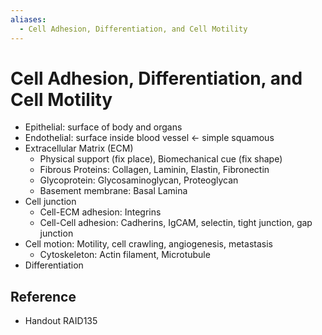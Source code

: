 ```yaml
---
aliases:
  - Cell Adhesion, Differentiation, and Cell Motility
---
```


# Cell Adhesion, Differentiation, and Cell Motility

- Epithelial: surface of body and organs
- Endothelial: surface inside blood vessel ← simple squamous
- Extracellular Matrix (ECM)
	- Physical support (fix place), Biomechanical cue (fix shape)
	- Fibrous Proteins: Collagen, Laminin, Elastin, Fibronectin
	- Glycoprotein: Glycosaminoglycan, Proteoglycan
	- Basement membrane: Basal Lamina
- Cell junction
	- Cell-ECM adhesion: Integrins
	- Cell-Cell adhesion: Cadherins, IgCAM, selectin, tight junction, gap junction
- Cell motion: Motility, cell crawling, angiogenesis, metastasis
	- Cytoskeleton: Actin filament, Microtubule
- Differentiation

## Reference

- Handout RAID135
